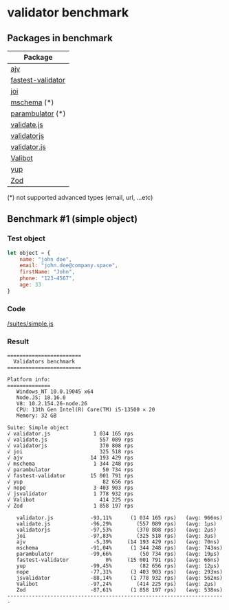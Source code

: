 # validator benchmark

## Packages in benchmark

| Package |
| ------- |
| [ajv](https://github.com/epoberezkin/ajv) |
| [fastest-validator](https://github.com/icebob/fastest-validator) |
| [joi](https://github.com/hapijs/joi) |
| [mschema](https://github.com/mschema/mschema) (*) |
| [parambulator](https://github.com/rjrodger/parambulator) (*) |
| [validate.js](https://github.com/ansman/validate.js) |
| [validatorjs](https://github.com/skaterdav85/validatorjs) |
| [validator.js](https://github.com/guillaumepotier/validator.js) |
| [Valibot](https://github.com/fabian-hiller/valibot) |
| [yup](https://github.com/jquense/yup) |
| [Zod](https://github.com/colinhacks/zod) |

 (*) not supported advanced types (email, url, ...etc)

## Benchmark #1 (simple object)

### Test object
```js
let object = {
    name: "john doe",
    email: "john.doe@company.space",
    firstName: "John",
    phone: "123-4567",
    age: 33
}
```

### Code
[/suites/simple.js](https://github.com/icebob/validator-benchmark/blob/master/suites/simple.js)

### Result

```
========================
  Validators benchmark
========================

Platform info:
==============
   Windows_NT 10.0.19045 x64
   Node.JS: 18.16.0
   V8: 10.2.154.26-node.26
   CPU: 13th Gen Intel(R) Core(TM) i5-13500 × 20
   Memory: 32 GB

Suite: Simple object
√ validator.js              1 034 165 rps
√ validate.js                 557 089 rps
√ validatorjs                 370 808 rps
√ joi                         325 518 rps
√ ajv                      14 193 429 rps
√ mschema                   1 344 248 rps
√ parambulator                 50 734 rps
√ fastest-validator        15 001 791 rps
√ yup                          82 656 rps
√ nope                      3 403 903 rps
√ jsvalidator               1 778 932 rps
√ Valibot                     414 225 rps
√ Zod                       1 858 197 rps

   validator.js            -93,11%      (1 034 165 rps)   (avg: 966ns)
   validate.js             -96,29%        (557 089 rps)   (avg: 1μs)
   validatorjs             -97,53%        (370 808 rps)   (avg: 2μs)
   joi                     -97,83%        (325 518 rps)   (avg: 3μs)
   ajv                      -5,39%     (14 193 429 rps)   (avg: 70ns)
   mschema                 -91,04%      (1 344 248 rps)   (avg: 743ns)
   parambulator            -99,66%         (50 734 rps)   (avg: 19μs)
   fastest-validator            0%     (15 001 791 rps)   (avg: 66ns)
   yup                     -99,45%         (82 656 rps)   (avg: 12μs)
   nope                    -77,31%      (3 403 903 rps)   (avg: 293ns)
   jsvalidator             -88,14%      (1 778 932 rps)   (avg: 562ns)
   Valibot                 -97,24%        (414 225 rps)   (avg: 2μs)
   Zod                     -87,61%      (1 858 197 rps)   (avg: 538ns)
-----------------------------------------------------------------------

```

